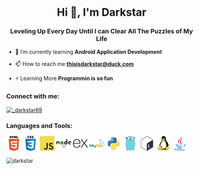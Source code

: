 <h1 align="center">Hi 👋, I'm Darkstar</h1>
<h3 align="center">Leveling Up Every Day Until I can Clear All The Puzzles of My Life</h3>

- 🌱 I’m currently learning **Android Application Development**

- 📫 How to reach me **thisisdarkstar@duck.com**

- ⚡ Learning More **Programmin is so fun**

<h3 align="left">Connect with me:</h3>
<p align="left">
<a href="https://instagram.com/_darkstar69?igshid=OGQ5ZDc2ODk2ZA==" target="blank">
  <img align="center" src="https://raw.githubusercontent.com/rahuldkjain/github-profile-readme-generator/master/src/images/icons/Social/instagram.svg" alt="_darkstar69" height="30" width="40"/>
</a>
</p>
<h3 align="left">Languages and Tools:</h3>
<p>
  <img src="https://raw.githubusercontent.com/devicons/devicon/master/icons/html5/html5-original-wordmark.svg" alt="html" height="40">
  <img src="https://raw.githubusercontent.com/devicons/devicon/master/icons/css3/css3-original-wordmark.svg" alt="css" height="40">
  <img src="https://raw.githubusercontent.com/devicons/devicon/master/icons/javascript/javascript-original.svg" alt="js" height="40">
  <img src="https://raw.githubusercontent.com/devicons/devicon/master/icons/nodejs/nodejs-original-wordmark.svg" alt="nodejs" height="40">
  <img src="https://raw.githubusercontent.com/devicons/devicon/55609aa5bd817ff167afce0d965585c92040787a/icons/express/express-original.svg" alt="express" height="40">
  <img src="https://raw.githubusercontent.com/devicons/devicon/55609aa5bd817ff167afce0d965585c92040787a/icons/mysql/mysql-original-wordmark.svg" alt="mysql" height="40">
  <img src="https://raw.githubusercontent.com/devicons/devicon/55609aa5bd817ff167afce0d965585c92040787a/icons/python/python-original.svg" alt="python" height="40">
  <img src="https://raw.githubusercontent.com/devicons/devicon/55609aa5bd817ff167afce0d965585c92040787a/icons/go/go-original.svg" alt="golang" height="40">
  <img src="https://raw.githubusercontent.com/devicons/devicon/55609aa5bd817ff167afce0d965585c92040787a/icons/bash/bash-original.svg" alt="bash" height="40">
  <img src="https://raw.githubusercontent.com/devicons/devicon/55609aa5bd817ff167afce0d965585c92040787a/icons/linux/linux-original.svg" alt="linux" height="40">
  <img src="https://raw.githubusercontent.com/devicons/devicon/55609aa5bd817ff167afce0d965585c92040787a/icons/java/java-original.svg" alt="java" height="40">
</p>
<p align="left"> <img src="https://komarev.com/ghpvc/?username=Darkstar69&label=Profile%20views&color=0e75b6&style=flat" alt="darkstar" /> 
<!---
Darkstar69/Darkstar69 is a ✨ special ✨ repository because its `README.md` (this file) appears on your GitHub profile.
You can click the Preview link to take a look at your changes.
--->
